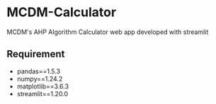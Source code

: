 # MCDM-Calculator
MCDM's AHP Algorithm Calculator web app developed with streamlit 

## Requirement
- pandas==1.5.3
- numpy==1.24.2
- matplotlib==3.6.3
- streamlit==1.20.0
